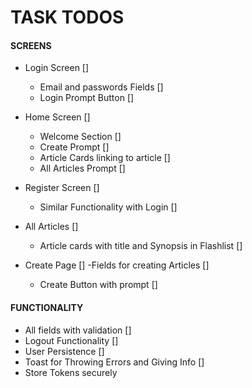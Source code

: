 # TASK TODOS

#### SCREENS
- Login Screen []
    - Email and passwords Fields []
    - Login Prompt Button []
- Home Screen []
    - Welcome Section []
    - Create Prompt []
    - Article Cards linking to article []
    - All Articles Prompt []
- Register Screen []
    - Similar Functionality with Login []

- All Articles []
    - Article cards with title and Synopsis in Flashlist []
- Create Page []
    -Fields for creating Articles []
    - Create Button with prompt []

#### FUNCTIONALITY

- All fields with validation []
- Logout Functionality []
- User Persistence []
- Toast for Throwing Errors and Giving Info []
- Store Tokens securely


